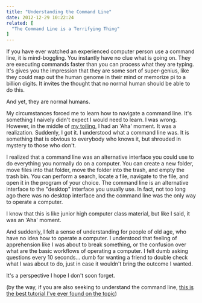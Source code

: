 ```yaml
---
title: "Understanding the Command Line"
date: 2012-12-29 10:22:24
related: [
  "The Command Line is a Terrifying Thing"
]
---
```


If you have ever watched an experienced computer person use a command line, it is mind-boggling. You instantly have no clue what is going on. They are executing commands faster than you can process what they are typing. It's gives you the impression that they are some sort of super-genius, like they could map out the human genome in their mind or memorize pi to a billion digits. It invites the thought that no normal human should be able to do this.

And yet, they are normal humans.

My circumstances forced me to learn how to navigate a command line. It's something I naively didn't expect I would need to learn. I was wrong. However, in the middle of [my toiling][1], I had an 'Aha' moment. It was a realization. Suddenly, I got it. I understood what a command line was. It is something that is obvious to everybody who knows it, but shrouded in mystery to those who don't.

 [1]: {{site.url}}/2012/11/05/command-line-terrifying-thing "The Command Line is a Terrifying Thing"

I realized that a command line was an alternative interface you could use to do everything you normally do on a computer. You can create a new folder, move files into that folder, move the folder into the trash, and empty the trash bin. You can perform a search, locate a file, navigate to the file, and open it in the program of your choice. The command line is an alternative interface to the "desktop" interface you usually use. In fact, not too long ago there was no desktop interface and the command line was the only way to operate a computer.

I know that this is like junior high computer class material, but like I said, it was an 'Aha' moment.

And suddenly, I felt a sense of understanding for people of old age, who have no idea how to operate a computer. I understood that feeling of apprehension like I was about to break something, or the confusion over what are the basic workflows of operating a computer. I felt dumb asking questions every 10 seconds… dumb for wanting a friend to double check what I was about to do, just in case it wouldn't bring the outcome I wanted.

It's a perspective I hope I don't soon forget.

(by the way, if you are also seeking to understand the command line, <a href="http://wiseheartdesign.com/articles/2010/11/12/the-designers-guide-to-the-osx-command-prompt/" title="It's for Mac OS only. Sorry Windows users.">this is the best tutorial I've ever found on the topic</a>)
